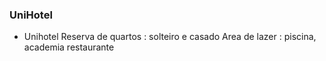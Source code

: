 ### UniHotel

- Unihotel
Reserva de quartos : solteiro e casado
Area de lazer : piscina, academia 
restaurante
